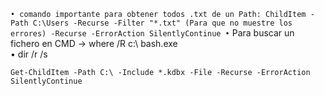 ``• comando importante para obtener todos .txt de un Path: ChildItem -Path C:\Users -Recurse -Filter "*.txt" (Para que no muestre los errores) -Recurse -ErrorAction SilentlyContinue
•`` Para buscar un fichero en CMD → where /R c:\ bash.exe   
• dir /r /s
```
Get-ChildItem -Path C:\ -Include *.kdbx -File -Recurse -ErrorAction SilentlyContinue
```